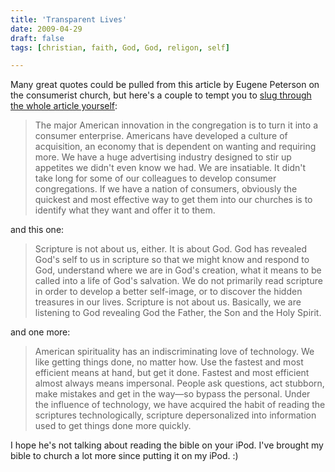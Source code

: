 ```yaml
---
title: 'Transparent Lives'
date: 2009-04-29
draft: false
tags: [christian, faith, God, God, religon, self]

---
```


Many great quotes could be pulled from this article by Eugene Peterson on the consumerist church, but here's a couple to tempt you to [slug through the whole article yourself](http://www.christiancentury.org/article.lasso?id=1195):

> The major American innovation in the congregation is to turn it into a consumer enterprise. Americans have developed a culture of acquisition, an economy that is dependent on wanting and requiring more. We have a huge advertising industry designed to stir up appetites we didn't even know we had. We are insatiable. It didn't take long for some of our colleagues to develop consumer congregations. If we have a nation of consumers, obviously the quickest and most effective way to get them into our churches is to identify what they want and offer it to them.

and this one:

> Scripture is not about us, either. It is about God. God has revealed God's self to us in scripture so that we might know and respond to God, understand where we are in God's creation, what it means to be called into a life of God's salvation. We do not primarily read scripture in order to develop a better self-image, or to discover the hidden treasures in our lives. Scripture is not about us. Basically, we are listening to God revealing God the Father, the Son and the Holy Spirit.

and one more:

> American spirituality has an indiscriminating love of technology. We like getting things done, no matter how. Use the fastest and most efficient means at hand, but get it done. Fastest and most efficient almost always means impersonal. People ask questions, act stubborn, make mistakes and get in the way—so bypass the personal. Under the influence of technology, we have acquired the habit of reading the scriptures technologically, scripture depersonalized into information used to get things done more quickly.

I hope he's not talking about reading the bible on your iPod. I've brought my bible to church a lot more since putting it on my iPod. :)